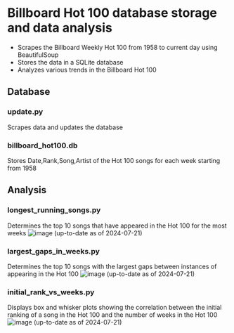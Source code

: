 # Billboard Hot 100 database storage and data analysis

- Scrapes the Billboard Weekly Hot 100 from 1958 to current day using BeautifulSoup
- Stores the data in a SQLite database
- Analyzes various trends in the Billboard Hot 100

## Database
### update.py
Scrapes data and updates the database
### billboard_hot100.db
Stores Date,Rank,Song,Artist of the Hot 100 songs for each week starting from 1958
## Analysis
### longest_running_songs.py
Determines the top 10 songs that have appeared in the Hot 100 for the most weeks
![image](https://github.com/user-attachments/assets/f520b96c-1a81-400f-80aa-f3f2f139a09e)
(up-to-date as of 2024-07-21)
### largest_gaps_in_weeks.py
Determines the top 10 songs with the largest gaps between instances of appearing in the Hot 100
![image](https://github.com/user-attachments/assets/d6f229b3-42d3-4ee4-b2da-82abce866bde)
(up-to-date as of 2024-07-21)
### initial_rank_vs_weeks.py
Displays box and whisker plots showing the correlation between the initial ranking of a song in the Hot 100 and the number of weeks in the Hot 100
![image](https://github.com/user-attachments/assets/1eb40574-9412-4844-af88-7eefe22ceba1)
(up-to-date as of 2024-07-21)
